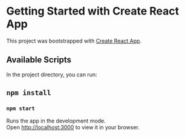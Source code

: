 # Getting Started with Create React App

This project was bootstrapped with [Create React App](https://github.com/facebook/create-react-app).

## Available Scripts

In the project directory, you can run:

## `npm install`
### `npm start`

Runs the app in the development mode.\
Open [http://localhost:3000](http://localhost:3000) to view it in your browser.
